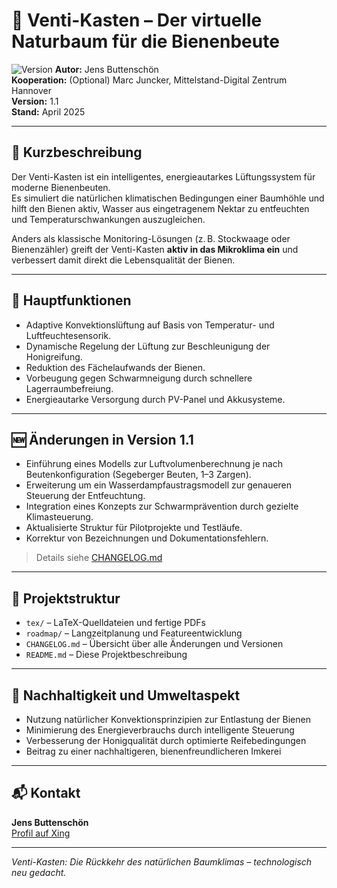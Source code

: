 # 🐝 Venti-Kasten – Der virtuelle Naturbaum für die Bienenbeute
![Version](https://img.shields.io/badge/Version-1.1-blue)
**Autor:** Jens Buttenschön  
**Kooperation:** (Optional) Marc Juncker, Mittelstand-Digital Zentrum Hannover  
**Version:** 1.1  
**Stand:** April 2025

---

## 📜 Kurzbeschreibung

Der Venti-Kasten ist ein intelligentes, energieautarkes Lüftungssystem für moderne Bienenbeuten.  
Es simuliert die natürlichen klimatischen Bedingungen einer Baumhöhle und hilft den Bienen aktiv, Wasser aus eingetragenem Nektar zu entfeuchten und Temperaturschwankungen auszugleichen.

Anders als klassische Monitoring-Lösungen (z. B. Stockwaage oder Bienenzähler) greift der Venti-Kasten **aktiv in das Mikroklima ein** und verbessert damit direkt die Lebensqualität der Bienen.

---

## 🚀 Hauptfunktionen

- Adaptive Konvektionslüftung auf Basis von Temperatur- und Luftfeuchtesensorik.
- Dynamische Regelung der Lüftung zur Beschleunigung der Honigreifung.
- Reduktion des Fächelaufwands der Bienen.
- Vorbeugung gegen Schwarmneigung durch schnellere Lagerraumbefreiung.
- Energieautarke Versorgung durch PV-Panel und Akkusysteme.

---

## 🆕 Änderungen in Version 1.1

- Einführung eines Modells zur Luftvolumenberechnung je nach Beutenkonfiguration (Segeberger Beuten, 1–3 Zargen).
- Erweiterung um ein Wasserdampfaustragsmodell zur genaueren Steuerung der Entfeuchtung.
- Integration eines Konzepts zur Schwarmprävention durch gezielte Klimasteuerung.
- Aktualisierte Struktur für Pilotprojekte und Testläufe.
- Korrektur von Bezeichnungen und Dokumentationsfehlern.

> Details siehe [CHANGELOG.md](./CHANGELOG.md)

---

## 📂 Projektstruktur

- `tex/` – LaTeX-Quelldateien und fertige PDFs
- `roadmap/` – Langzeitplanung und Featureentwicklung
- `CHANGELOG.md` – Übersicht über alle Änderungen und Versionen
- `README.md` – Diese Projektbeschreibung

---

## 🌿 Nachhaltigkeit und Umweltaspekt

- Nutzung natürlicher Konvektionsprinzipien zur Entlastung der Bienen
- Minimierung des Energieverbrauchs durch intelligente Steuerung
- Verbesserung der Honigqualität durch optimierte Reifebedingungen
- Beitrag zu einer nachhaltigeren, bienenfreundlicheren Imkerei

---

## 📬 Kontakt

**Jens Buttenschön**  
[Profil auf Xing](https://www.xing.com/profile/Jens_Buttenschoen)

---

*Venti-Kasten: Die Rückkehr des natürlichen Baumklimas – technologisch neu gedacht.*
